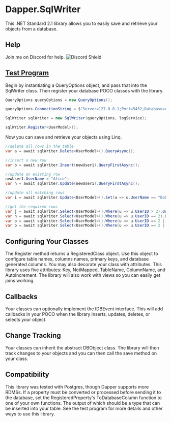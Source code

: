 # Dapper.SqlWriter 
This .NET Standard 2.1 library allows you to easily save and retrieve your objects from a database.

## Help
Join me on Discord for help.
![Discord Shield](https://discordapp.com/api/guilds/701245583444279328/widget.png?style=shield)

## [Test Program](/TestConsole/Program.cs)
Begin by instantiating a QueryOptions object, and pass that into the SqlWriter class.  Then register your database POCO classes with the library.
```csharp
QueryOptions queryOptions = new QueryOptions();

queryOptions.ConnectionString = $"Server=127.0.0.1;Port=5432;Database=AutomatorTest;User ID=postgres;Password={password};";

SqlWriter sqlWriter = new SqlWriter(queryOptions, logService);

sqlWriter.Register<UserModel>();

```
 
Now you can save and retrieve your objects using Linq.  
```csharp
//delete all rows in the table
var a = await sqlWriter.Delete<UserModel>().QueryAsync();

//insert a new row
var b = await sqlWriter.Insert(newUser1).QueryFirstAsync();

//update an existing row
newUser1.UserName = "Alice";
var h = await sqlWriter.Update(newUser1).QueryFirstAsync();

//update all matching rows
var i = await sqlWriter.Update<UserModel>().Set(u => u.UserName == "Bob").Where(u => u.UserName == "Alice").QueryAsync();

//get the required rows
var j = await sqlWriter.Select<UserModel>().Where(u => u.UserID > 2).QueryAsync();
var n = await sqlWriter.Select<UserModel>().Where(u => u.UserID == 2).QueryAsync();
var o = await sqlWriter.Select<UserModel>().Where(u => u.UserID == 2 || u.UserName == "Bob").QueryAsync();
var p = await sqlWriter.Select<UserModel>().Where(u => u.UserID == 2 || u.UserName == "Bob").OrderBy(u => u.UserID).QueryAsync();
```

## Configuring Your Classes
The Register method returns a RegisteredClass object.  Use this object to configure table names, columns names, primary keys, and database generated columns.  You may also decorate your class with attributes.  This library uses five attributes: Key, NotMapped, TableName, ColumnName, and AutoIncrement.  The library will also work with views so you can easily get joins working.  

## Callbacks
Your classes can optionally implement the IDBEvent interface.  This will add callbacks in your POCO when the library inserts, updates, deletes, or selects your object.

## Change Tracking
Your classes can inherit the abstract DBObject class.  The library will then track changes to your objects and you can then call the save method on your class.

## Compatibility
This library was tested with Postgres, though Dapper supports more RDMSs.  If a property must be converted or processed before sending it to the database, set the RegisteredProperty's ToDatabaseColumn function to one of your own functions.  The output of which should be a type that can be inserted into your table.  See the test program for more details and other ways to use this library. 